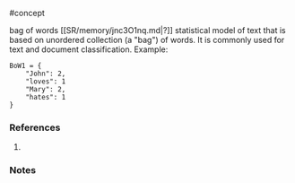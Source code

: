 #concept

bag of words
[[SR/memory/jnc3O1nq.md|?]]
statistical model of text that is based on unordered collection (a "bag") of words. It is commonly used for text and document classification.
Example:
```
BoW1 = {
	"John": 2,
	"loves": 1
	"Mary": 2,
	"hates": 1
}
```
### References
1.
### Notes





